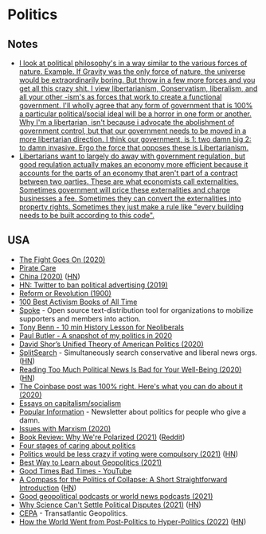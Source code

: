 # Politics

## Notes

- [I look at political philosophy's in a way similar to the various forces of nature. Example. If Gravity was the only force of nature, the universe would be extraordinarily boring. But throw in a few more forces and you get all this crazy shit. I view libertarianism, Conservatism, liberalism, and all your other -ism's as forces that work to create a functional government. I'll wholly agree that any form of government that is 100% a particular political/social ideal will be a horror in one form or another. Why I'm a libertarian, isn't because i advocate the abolishment of government control, but that our government needs to be moved in a more libertarian direction. I think our government, is 1: two damn big 2: to damn invasive. Ergo the force that opposes these is Libertarianism.](https://www.reddit.com/r/philosophy/comments/e7lr8/the_problems_with_libertarianism/)
- [Libertarians want to largely do away with government regulation, but good regulation actually makes an economy more efficient because it accounts for the parts of an economy that aren't part of a contract between two parties. These are what economists call externalities. Sometimes government will price these externalities and charge businesses a fee. Sometimes they can convert the externalities into property rights. Sometimes they just make a rule like "every building needs to be built according to this code".](https://www.reddit.com/r/Ask_Politics/comments/9uy4f4/why_are_libertarians_wrong/)

## USA

- [The Fight Goes On (2020)](https://medium.com/@teamwarren/the-fight-goes-on-8f5ca2b4b557)
- [Pirate Care](https://syllabus.pirate.care/)
- [China (2020)](https://drewdevault.com/2019/11/20/China.html) ([HN](https://news.ycombinator.com/item?id=21584861))
- [HN: Twitter to ban political advertising (2019)](https://news.ycombinator.com/item?id=21401973)
- [Reform or Revolution (1900)](https://www.marxists.org/archive/luxemburg/1900/reform-revolution/)
- [100 Best Activism Books of All Time](https://bookauthority.org/books/best-activism-books)
- [Spoke](https://github.com/Elizabeth-Warren/Spoke) - Open source text-distribution tool for organizations to mobilize supporters and members into action.
- [Tony Benn - 10 min History Lesson for Neoliberals](https://www.youtube.com/watch?v=qX-P4mx1FLU)
- [Paul Butler - A snapshot of my politics in 2020](https://paulbutler.org/2020/a-snapshot-of-my-politics-in-2020/)
- [David Shor’s Unified Theory of American Politics (2020)](https://nymag.com/intelligencer/2020/07/david-shor-cancel-culture-2020-election-theory-polls.html)
- [SplitSearch](https://splitsearch.netlify.app/) - Simultaneously search conservative and liberal news orgs. ([HN](https://news.ycombinator.com/item?id=24723945))
- [Reading Too Much Political News Is Bad for Your Well-Being (2020)](https://www.theatlantic.com/family/archive/2020/10/reading-too-much-political-news-bad-happiness/616651/) ([HN](https://news.ycombinator.com/item?id=24818637))
- [The Coinbase post was 100% right. Here's what you can do about it (2020)](https://parametricity.com/posts/2020-power/)
- [Essays on capitalism/socialism](https://github.com/dessalines/essays)
- [Popular Information](https://popular.info/) - Newsletter about politics for people who give a damn.
- [Issues with Marxism (2020)](https://twitter.com/PsychRabble/status/1335792815461294087)
- [Book Review: Why We're Polarized (2021)](https://astralcodexten.substack.com/p/book-review-why-were-polarized) ([Reddit](https://www.reddit.com/r/slatestarcodex/comments/lges1y/book_review_why_were_polarized/))
- [Four stages of caring about politics](https://twitter.com/nikitabier/status/1390297478675648514)
- [Politics would be less crazy if voting were compulsory (2021)](https://www.philosophersbeard.org/2021/01/politics-would-be-less-crazy-if-voting.html) ([HN](https://news.ycombinator.com/item?id=27134519))
- [Best Way to Learn about Geopolitics (2021)](https://www.reddit.com/r/geopolitics/comments/o4yo96/best_way_to_learn_about_geopolitics/)
- [Good Times Bad Times - YouTube](https://www.youtube.com/channel/UCXW9oUSOwt7mcTT5d_5hQcA)
- [A Compass for the Politics of Collapse: A Short Straightforward Introduction](https://write.as/conjure-utopia/a-compass-for-the-politics-of-collapse-a-short-straightforward-introduction) ([HN](https://news.ycombinator.com/item?id=28357065))
- [Good geopolitical podcasts or world news podcasts (2021)](https://www.reddit.com/r/geopolitics/comments/ploc8j/what_are_some_good_geopolitical_podcasts_or_world/)
- [Why Science Can't Settle Political Disputes (2021)](https://thereader.mitpress.mit.edu/why-science-cant-fix-politics/) ([HN](https://news.ycombinator.com/item?id=28693269))
- [CEPA](https://cepa.org/) - Transatlantic Geopolitics.
- [How the World Went from Post-Politics to Hyper-Politics (2022)](https://tribunemag.co.uk/2022/01/from-post-politics-to-hyper-politics) ([HN](https://news.ycombinator.com/item?id=30203429))
